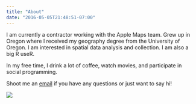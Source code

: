 ```yaml
---
title: "About"
date: "2016-05-05T21:48:51-07:00"
---
```


I am currently a contractor working with the Apple Maps team. Grew up in Oregon where I received my geography degree from the University of Oregon. I am interested in spatial data analysis and collection. I am also a big R useR.

In my free time, I drink a lot of coffee, watch movies, and participate in social programming.

Shoot me an [email](mailto:tylurp1@gmail.com) if you have any questions or just want to say hi!

![](/images/about.jpg)